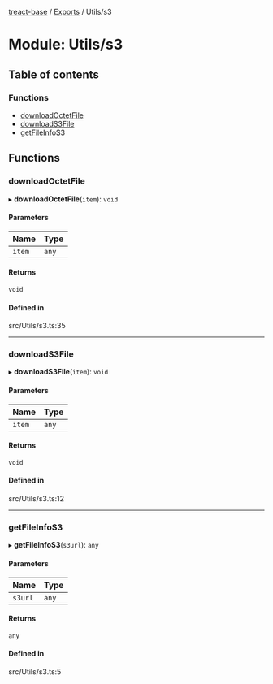 [treact-base](../README.md) / [Exports](../modules.md) / Utils/s3

# Module: Utils/s3

## Table of contents

### Functions

- [downloadOctetFile](Utils_s3.md#downloadoctetfile)
- [downloadS3File](Utils_s3.md#downloads3file)
- [getFileInfoS3](Utils_s3.md#getfileinfos3)

## Functions

### downloadOctetFile

▸ **downloadOctetFile**(`item`): `void`

#### Parameters

| Name | Type |
| :------ | :------ |
| `item` | `any` |

#### Returns

`void`

#### Defined in

src/Utils/s3.ts:35

___

### downloadS3File

▸ **downloadS3File**(`item`): `void`

#### Parameters

| Name | Type |
| :------ | :------ |
| `item` | `any` |

#### Returns

`void`

#### Defined in

src/Utils/s3.ts:12

___

### getFileInfoS3

▸ **getFileInfoS3**(`s3url`): `any`

#### Parameters

| Name | Type |
| :------ | :------ |
| `s3url` | `any` |

#### Returns

`any`

#### Defined in

src/Utils/s3.ts:5
